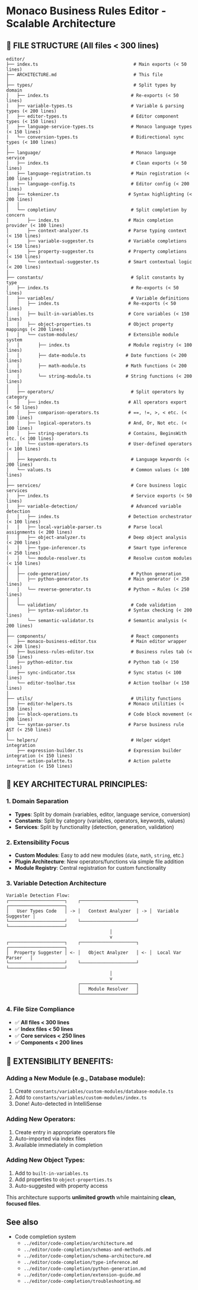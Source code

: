 # Monaco Business Rules Editor - Scalable Architecture

## 📁 **FILE STRUCTURE** (All files < 300 lines)

```
editor/
├── index.ts                                    # Main exports (< 50 lines)
├── ARCHITECTURE.md                             # This file
│
├── types/                                      # Split types by domain
│   ├── index.ts                               # Re-exports (< 50 lines)
│   ├── variable-types.ts                      # Variable & parsing types (< 200 lines)
│   ├── editor-types.ts                        # Editor component types (< 150 lines)
│   ├── language-service-types.ts              # Monaco language types (< 150 lines)
│   └── conversion-types.ts                    # Bidirectional sync types (< 100 lines)
│
├── language/                                  # Monaco language service
│   ├── index.ts                               # Clean exports (< 50 lines)
│   ├── language-registration.ts               # Main registration (< 100 lines)
│   ├── language-config.ts                     # Editor config (< 200 lines)
│   ├── tokenizer.ts                          # Syntax highlighting (< 200 lines)
│   │
│   └── completion/                            # Split completion by concern
│       ├── index.ts                          # Main completion provider (< 100 lines)
│       ├── context-analyzer.ts               # Parse typing context (< 150 lines)
│       ├── variable-suggester.ts             # Variable completions (< 150 lines)
│       ├── property-suggester.ts             # Property completions (< 150 lines)
│       └── contextual-suggester.ts           # Smart contextual logic (< 200 lines)
│
├── constants/                                 # Split constants by type
│   ├── index.ts                               # Re-exports (< 50 lines)
│   ├── variables/                             # Variable definitions
│   │   ├── index.ts                          # Re-exports (< 50 lines)
│   │   ├── built-in-variables.ts             # Core variables (< 150 lines)
│   │   ├── object-properties.ts              # Object property mappings (< 200 lines)
│   │   └── custom-modules/                   # Extensible module system
│   │       ├── index.ts                      # Module registry (< 100 lines)
│   │       ├── date-module.ts               # Date functions (< 200 lines)
│   │       ├── math-module.ts               # Math functions (< 200 lines)
│   │       └── string-module.ts             # String functions (< 200 lines)
│   │
│   ├── operators/                             # Split operators by category
│   │   ├── index.ts                          # All operators export (< 50 lines)
│   │   ├── comparison-operators.ts           # ==, !=, >, < etc. (< 100 lines)
│   │   ├── logical-operators.ts              # And, Or, Not etc. (< 100 lines)
│   │   ├── string-operators.ts               # Contains, BeginsWith etc. (< 100 lines)
│   │   └── custom-operators.ts               # User-defined operators (< 100 lines)
│   │
│   ├── keywords.ts                            # Language keywords (< 200 lines)
│   └── values.ts                              # Common values (< 100 lines)
│
├── services/                                  # Core business logic services
│   ├── index.ts                               # Service exports (< 50 lines)
│   ├── variable-detection/                    # Advanced variable detection
│   │   ├── index.ts                          # Detection orchestrator (< 100 lines)
│   │   ├── local-variable-parser.ts          # Parse local assignments (< 200 lines)
│   │   ├── object-analyzer.ts                # Deep object analysis (< 200 lines)
│   │   ├── type-inferencer.ts                # Smart type inference (< 250 lines)
│   │   └── module-resolver.ts                # Resolve custom modules (< 150 lines)
│   │
│   ├── code-generation/                       # Python generation
│   │   ├── python-generator.ts               # Main generator (< 250 lines)
│   │   └── reverse-generator.ts              # Python → Rules (< 250 lines)
│   │
│   └── validation/                            # Code validation
│       ├── syntax-validator.ts               # Syntax checking (< 200 lines)
│       └── semantic-validator.ts             # Semantic analysis (< 200 lines)
│
├── components/                                # React components
│   ├── monaco-business-editor.tsx             # Main editor wrapper (< 200 lines)
│   ├── business-rules-editor.tsx              # Business rules tab (< 150 lines)
│   ├── python-editor.tsx                     # Python tab (< 150 lines)
│   ├── sync-indicator.tsx                    # Sync status (< 100 lines)
│   └── editor-toolbar.tsx                    # Action toolbar (< 150 lines)
│
├── utils/                                     # Utility functions
│   ├── editor-helpers.ts                     # Monaco utilities (< 150 lines)
│   ├── block-operations.ts                   # Code block movement (< 200 lines)
│   └── syntax-parser.ts                      # Parse business rule AST (< 250 lines)
│
└── helpers/                                   # Helper widget integration
    ├── expression-builder.ts                 # Expression builder integration (< 150 lines)
    └── action-palette.ts                     # Action palette integration (< 150 lines)
```

## 🎯 **KEY ARCHITECTURAL PRINCIPLES:**

### 1. **Domain Separation**
- **Types**: Split by domain (variables, editor, language service, conversion)
- **Constants**: Split by category (variables, operators, keywords, values)
- **Services**: Split by functionality (detection, generation, validation)

### 2. **Extensibility Focus**
- **Custom Modules**: Easy to add new modules (`date`, `math`, `string`, etc.)
- **Plugin Architecture**: New operators/functions via simple file addition
- **Module Registry**: Central registration for custom functionality

### 3. **Variable Detection Architecture**
```
Variable Detection Flow:
┌─────────────────────┐    ┌─────────────────────┐    ┌─────────────────────┐
│   User Types Code   │ -> │   Context Analyzer  │ -> │  Variable Suggester │
└─────────────────────┘    └─────────────────────┘    └─────────────────────┘
                                       │
                                       v
┌─────────────────────┐    ┌─────────────────────┐    ┌─────────────────────┐
│  Property Suggester │ <- │   Object Analyzer   │ <- │  Local Var Parser   │
└─────────────────────┘    └─────────────────────┘    └─────────────────────┘
                                       │
                                       v
                           ┌─────────────────────┐
                           │   Module Resolver   │
                           └─────────────────────┘
```

### 4. **File Size Compliance**
- ✅ **All files < 300 lines**
- ✅ **Index files < 50 lines**
- ✅ **Core services < 250 lines**
- ✅ **Components < 200 lines**

## 🚀 **EXTENSIBILITY BENEFITS:**

### **Adding a New Module (e.g., Database module):**
1. Create `constants/variables/custom-modules/database-module.ts`
2. Add to `constants/variables/custom-modules/index.ts`
3. Done! Auto-detected in IntelliSense

### **Adding New Operators:**
1. Create entry in appropriate operators file
2. Auto-imported via index files
3. Available immediately in completion

### **Adding New Object Types:**
1. Add to `built-in-variables.ts`
2. Add properties to `object-properties.ts`
3. Auto-suggested with property access

This architecture supports **unlimited growth** while maintaining **clean, focused files**. 

## See also

- Code completion system
  - `../editor/code-completion/architecture.md`
  - `../editor/code-completion/schemas-and-methods.md`
  - `../editor/code-completion/schema-architecture.md`
  - `../editor/code-completion/type-inference.md`
  - `../editor/code-completion/python-generation.md`
  - `../editor/code-completion/extension-guide.md`
  - `../editor/code-completion/troubleshooting.md`
